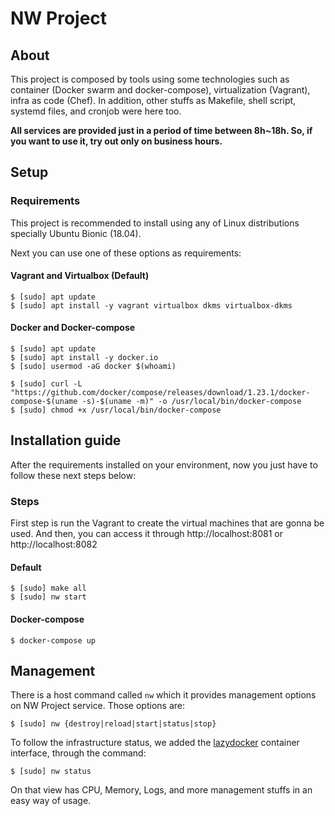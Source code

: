 NW Project
===
## About

This project is composed by tools using some technologies such as container (Docker swarm and docker-compose), virtualization (Vagrant), infra as code (Chef). In addition, other stuffs as Makefile, shell script, systemd files, and cronjob were here too.

**All services are provided just in a period of time between 8h~18h. So, if you want to use it, try out only on business hours.**

## Setup

### Requirements

This project is recommended to install using any of Linux distributions specially Ubuntu Bionic (18.04).

Next you can use one of these options as requirements:

#### Vagrant and Virtualbox (Default)

```shell
$ [sudo] apt update
$ [sudo] apt install -y vagrant virtualbox dkms virtualbox-dkms
```

#### Docker and Docker-compose

```shell
$ [sudo] apt update
$ [sudo] apt install -y docker.io
$ [sudo] usermod -aG docker $(whoami)
```

```shell
$ [sudo] curl -L "https://github.com/docker/compose/releases/download/1.23.1/docker-compose-$(uname -s)-$(uname -m)" -o /usr/local/bin/docker-compose
$ [sudo] chmod +x /usr/local/bin/docker-compose
```

## Installation guide

After the requirements installed on your environment, now you just have to follow these next steps below:

### Steps

First step is run the Vagrant to create the virtual machines that are gonna be used.
And then, you can access it through http://localhost:8081 or http://localhost:8082

#### Default

```shell
$ [sudo] make all
$ [sudo] nw start
```

#### Docker-compose

```shell
$ docker-compose up
```

## Management

There is a host command called `nw` which it provides management options on NW Project service. Those options are:

```shell
$ [sudo] nw {destroy|reload|start|status|stop}
```

To follow the infrastructure status, we added the [lazydocker](https://github.com/jesseduffield/lazydocker) container interface, through the command:

```shell
$ [sudo] nw status
```

On that view has CPU, Memory, Logs, and more management stuffs in an easy way of usage.
